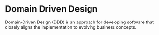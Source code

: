 # Domain Driven Design
Domain-Driven Design (DDD) is an approach for developing software that closely aligns the implementation to evolving business concepts.